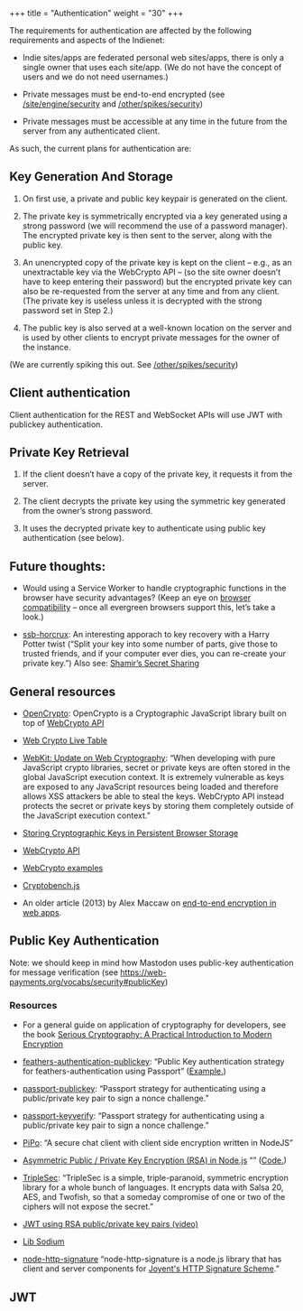 +++
title = "Authentication"
weight = "30"
+++

The requirements for authentication are affected by the following requirements and aspects of the Indienet:

  * Indie sites/apps are federated personal web sites/apps, there is only a single owner that uses each site/app. (We do not have the concept of users and we do not need usernames.)

  * Private messages must be end-to-end encrypted (see [/site/engine/security](/site/engine/security) and [/other/spikes/security](/other/spikes/security))

  * Private messages must be accessible at any time in the future from the server from any authenticated client.

As such, the current plans for authentication are:

## Key Generation And Storage

  1. On first use, a private and public key keypair is generated on the client.

  2. The private key is symmetrically encrypted via a key generated using a strong password (we will recommend the use of a password manager). The encrypted private key is then sent to the server, along with the public key.

  3. An unencrypted copy of the private key is kept on the client – e.g., as an unextractable key via the WebCrypto API – (so the site owner doesn’t have to keep entering their password) but the encrypted private key can also be re-requested from the server at any time and from any client. (The private key is useless unless it is decrypted with the strong password set in Step 2.)

  4. The public key is also served at a well-known location on the server and is used by other clients to encrypt private messages for the owner of the instance.

  (We are currently spiking this out. See [/other/spikes/security](/other/spikes/security))

## Client authentication

  Client authentication for the REST and WebSocket APIs will use JWT with publickey authentication.

## Private Key Retrieval

  1. If the client doesn’t have a copy of the private key, it requests it from the server.

  2. The client decrypts the private key using the symmetric key generated from the owner’s strong password.

  3. It uses the decrypted private key to authenticate using public key authentication (see below).

## Future thoughts:

  * Would using a Service Worker to handle cryptographic functions in the browser have security advantages? (Keep an eye on [browser compatibility](https://caniuse.com/#search=service%20worker) – once all evergreen browsers support this, let’s take a look.)

  * [ssb-horcrux](https://github.com/ssbc/ssb-horcrux): An interesting apporach to key recovery with a Harry Potter twist (“Split your key into some number of parts, give those to trusted friends, and if your computer ever dies, you can re-create your private key.”) Also see: [Shamir’s Secret Sharing](https://en.wikipedia.org/wiki/Shamir%27s_Secret_Sharing)

## General resources

  * [OpenCrypto](https://github.com/safebash/OpenCrypto): OpenCrypto is a Cryptographic JavaScript library built on top of [WebCrypto API](https://developer.mozilla.org/en-US/docs/Web/API/Web_Crypto_API)

  * [Web Crypto Live Table](https://diafygi.github.io/webcrypto-examples/)

  * [WebKit: Update on Web Cryptography](https://webkit.org/blog/7790/update-on-web-cryptography/): “When developing with pure JavaScript crypto libraries, secret or private keys are often stored in the global JavaScript execution context. It is extremely vulnerable as keys are exposed to any JavaScript resources being loaded and therefore allows XSS attackers be able to steal the keys. WebCrypto API instead protects the secret or private keys by storing them completely outside of the JavaScript execution context.”

  * [Storing Cryptographic Keys in Persistent Browser Storage](https://pomcor.com/2017/06/02/keys-in-browser/)

  * [WebCrypto API](https://developer.mozilla.org/en-US/docs/Web/API/Web_Crypto_API)

  * [WebCrypto examples](https://github.com/diafygi/webcrypto-examples)

  * [Cryptobench.js](https://github.com/mnasyrov/cryptobench-js)

  * An older article (2013) by Alex Maccaw on [end-to-end encryption in web apps](https://blog.alexmaccaw.com/end-to-end-encryption-in-js-web-apps).

## Public Key Authentication

Note: we should keep in mind how Mastodon uses public-key authentication for message verification (see https://web-payments.org/vocabs/security#publicKey)

### Resources

  * For a general guide on application of cryptography for developers, see the book [Serious Cryptography: A Practical Introduction to Modern Encryption](https://nostarch.com/seriouscrypto)

  * [feathers-authentication-publickey](https://github.com/amaurymartiny/feathers-authentication-publickey): “Public Key authentication strategy for feathers-authentication using Passport” ([Example.](https://github.com/amaurymartiny/feathers-authentication-publickey/tree/master/example))

  * [passport-publickey](https://github.com/timfpark/passport-publickey): “Passport strategy for authenticating using a public/private key pair to sign a nonce challenge.”

  * [passport-keyverify](https://github.com/phutchins/passport-keyverify): “Passport strategy for authenticating using a public/private key pair to sign a nonce challenge.”

  * [PiPo](https://github.com/phutchins/pipo): “A secure chat client with client side encryption written in NodeJS”

  * [Asymmetric Public / Private Key Encryption (RSA) in Node.js](https://coolaj86.com/articles/asymmetric-public--private-key-encryption-in-node-js/) “” ([Code.](https://git.daplie.com/coolaj86/examples-rsa-keypairs))

  * [TripleSec](https://keybase.io/triplesec/): “TripleSec is a simple, triple-paranoid, symmetric encryption library for a whole bunch of languages. It encrypts data with Salsa 20, AES, and Twofish, so that a someday compromise of one or two of the ciphers will not expose the secret.”

  * [JWT using RSA public/private key pairs (video)](https://www.youtube.com/watch?v=F0HLIe3kNvM)

  * [Lib Sodium](https://github.com/paixaop/node-sodium)

  * [node-http-signature](https://github.com/joyent/node-http-signature) “node-http-signature is a node.js library that has client and server components for [Joyent's HTTP Signature Scheme](https://github.com/joyent/node-http-signature/blob/master/http_signing.md).”

## JWT
